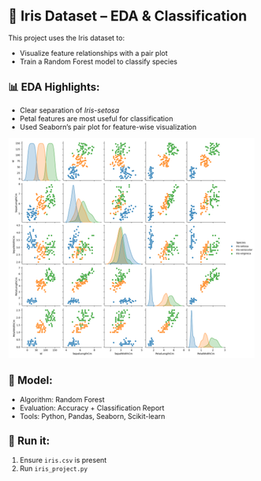 # 🌸 Iris Dataset – EDA & Classification

This project uses the Iris dataset to:
- Visualize feature relationships with a pair plot
- Train a Random Forest model to classify species

## 📊 EDA Highlights:
- Clear separation of *Iris-setosa*
- Petal features are most useful for classification
- Used Seaborn’s pair plot for feature-wise visualization

<img src="output.png" alt="Pair Plot" width="500">

## 🤖 Model:
- Algorithm: Random Forest
- Evaluation: Accuracy + Classification Report
- Tools: Python, Pandas, Seaborn, Scikit-learn

## 🔧 Run it:
1. Ensure `iris.csv` is present
2. Run `iris_project.py`
